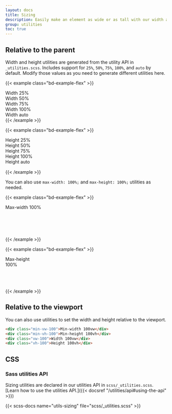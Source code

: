 ```yaml
---
layout: docs
title: Sizing
description: Easily make an element as wide or as tall with our width and height utilities.
group: utilities
toc: true
---
```


## Relative to the parent

Width and height utilities are generated from the utility API in `_utilities.scss`. Includes support for `25%`, `50%`, `75%`, `100%`, and `auto` by default. Modify those values as you need to generate different utilities here.

{{< example class="bd-example-flex" >}}
<div class="w-25 p-3">Width 25%</div>
<div class="w-50 p-3">Width 50%</div>
<div class="w-75 p-3">Width 75%</div>
<div class="w-100 p-3">Width 100%</div>
<div class="w-auto p-3">Width auto</div>
{{< /example >}}

{{< example class="bd-example-flex" >}}
<div style="height: 100px;">
  <div class="h-25 d-inline-block" style="width: 120px;">Height 25%</div>
  <div class="h-50 d-inline-block" style="width: 120px;">Height 50%</div>
  <div class="h-75 d-inline-block" style="width: 120px;">Height 75%</div>
  <div class="h-100 d-inline-block" style="width: 120px;">Height 100%</div>
  <div class="h-auto d-inline-block" style="width: 120px;">Height auto</div>
</div>
{{< /example >}}

You can also use `max-width: 100%;` and `max-height: 100%;` utilities as needed.

{{< example class="bd-example-flex" >}}
<div style="width: 50%; height: 100px;">
  <div class="mw-100" style="width: 200%;">Max-width 100%</div>
</div>
{{< /example >}}

{{< example class="bd-example-flex" >}}
<div style="height: 100px;">
  <div class="mh-100" style="width: 100px; height: 200px;">Max-height 100%</div>
</div>
{{< /example >}}

## Relative to the viewport

You can also use utilities to set the width and height relative to the viewport.

```html
<div class="min-vw-100">Min-width 100vw</div>
<div class="min-vh-100">Min-height 100vh</div>
<div class="vw-100">Width 100vw</div>
<div class="vh-100">Height 100vh</div>
```

## CSS

### Sass utilities API

Sizing utilities are declared in our utilities API in `scss/_utilities.scss`. [Learn how to use the utilities API.]({{< docsref "/utilities/api#using-the-api" >}})

{{< scss-docs name="utils-sizing" file="scss/_utilities.scss" >}}
